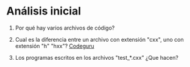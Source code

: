 # Análisis inicial

1. Por qué hay varios archivos de código?
   
2. Cual es la diferencia entre un archivo con extensión "cxx", uno con extensión "h" "hxx"?
   [Codeguru](https://forums.codeguru.com/showthread.php?397010-What-s-with-*.cxx-files-instead-of-*.cpp)
   
4. Los programas escritos en los archivos "test_*.cxx" ¿Que hacen?

   
